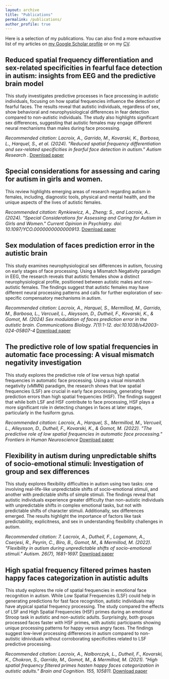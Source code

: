 ```yaml
---
layout: archive
title: "Publications"
permalink: /publications/
author_profile: true
---
```


Here is a selection of my publications. You can also find a more exhaustive list of my articles on <a href="{{site.author.googlescholar}}">my Google Scholar profile</a> or on my <a href="/CV/">CV</a>.  

## Reduced spatial frequency differentiation and sex-related specificities in fearful face detection in autism: insights from EEG and the predictive brain model

This study investigates predictive processes in face processing in autistic individuals, focusing on how spatial frequencies influence the detection of fearful faces. 
The results reveal that autistic individuals, regardless of sex, show behavioral and neurophysiological differences in fear detection compared to non-autistic individuals. 
The study also highlights significant sex differences, suggesting that autistic females may engage different neural mechanisms than males during face processing.  

<span style="font-size:11pt; font-style:italic;">Recommended citation: Lacroix, A., Garrido, M., Kovarski, K., Barbosa, L., Harquel, S., et al. (2024). "Reduced spatial frequency differentiation and sex-related specificities in fearful face detection in autism." Autism Research </span>. 
[Download paper](https://onlinelibrary.wiley.com/doi/full/10.1002/aur.3209)


## Special considerations for assessing and caring for autism in girls and women.

This review highlights emerging areas of research regarding autism in females, including, diagnostic tools, physical and mental health, and the unique aspects of the lives of autistic females.

<span style="font-size:11pt; font-style:italic;">Recommended citation: Rynkiewicz, A., Zheng; S., and Lacroix, A.. (2024). "Special Considerations for Assessing and Caring for Autism in Girls and Women." Current Opinion in Psychiatry. doi: 10.1097/YCO.0000000000000913</span>. 
[Download paper](https://journals.lww.com/co-psychiatry/abstract/9900/special_considerations_for_assessing_and_caring.96.aspx)



## Sex modulation of faces prediction error in the autistic brain

This study examines neurophysiological sex differences in autism, focusing on early stages of face processing. 
Using a Mismatch Negativity paradigm in EEG, the research reveals that autistic females show a distinct neurophysiological profile, positioned between autistic males and non-autistic females. 
The findings suggest that autistic females may have different neural processing patterns and calls for further exploration of sex-specific compensatory mechanisms in autism.  

<span style="font-size:11pt; font-style:italic;">Recommended citation: Lacroix, A., Harquel, S., Mermillod, M., Garrido, M., Barbosa, L., Vercueil, L., Aleysson, D., Dutheil, F., Kovarski, K., & Gomot, M. (2024) Sex modulation of faces prediction error in the autistic brain. Communications Biology. 7(1):1-12. doi:10.1038/s42003-024-05807-4</span>
[Download paper](https://www.nature.com/articles/s42003-024-05807-4)



## The predictive role of low spatial frequencies in automatic face processing: A visual mismatch negativity investigation

This study explores the predictive role of low versus high spatial frequencies in automatic face processing. 
Using a visual mismatch negativity (vMMN) paradigm, the research shows that low spatial frequencies (LSF) are crucial in early face processing, generating fewer prediction errors than high spatial frequencies (HSF). 
The findings suggest that while both LSF and HSF contribute to face processing, HSF plays a more significant role in detecting changes in faces at later stages, particularly in the fusiform gyrus.  

<span style="font-size:11pt; font-style:italic;">Recommended citation: Lacroix, A., Harquel, S., Mermillod, M., Vercueil, L., Alleysson, D., Dutheil, F., Kovarski, K., & Gomot, M.  (2022). "The predictive role of low spatial frequencies in automatic face processing." <i>Frontiers in Human Neuroscience</i></span>
[Download paper](https://www.frontiersin.org/article/10.3389/fnhum.2022.838454)


## Flexibility in autism during unpredictable shifts of socio-emotional stimuli: Investigation of group and sex differences

This study explores flexibility difficulties in autism using two tasks: one involving real-life-like unpredictable shifts of socio-emotional stimuli, and another with predictable shifts of simple stimuli. 
The findings reveal that autistic individuals experience greater difficulty than non-autistic individuals with unpredictable shifts in complex emotional tasks, but not with predictable shifts of character stimuli. 
Additionally, sex differences emerged. 
The results highlight the importance of factors like task predictability, explicitness, and sex in understanding flexibility challenges in autism.  


<span style="font-size:11pt; font-style:italic;">Recommended citation: 7.	Lacroix, A., Dutheil, F., Logemann, A., Cserjesi, R., Peyrin, C., Biro, B., Gomot, M., & Mermillod, M. (2022). "Flexibility in autism during unpredictable shifts of socio-emotional stimuli." <i>Autism</i>. 26(7), 1681-1697.</span>
[Download paper](https://hal.science/hal-03563100)


## High spatial frequency filtered primes hasten happy faces categorization in autistic adults

This study explores the role of spatial frequencies in emotional face recognition in autism. 
While Low Spatial Frequencies (LSF) could help in generating predictions for fast face recognition, autistic individuals may have atypical spatial frequency processing. 
The study compared the effects of LSF and High Spatial Frequencies (HSF) primes during an emotional Stroop task in autistic and non-autistic adults. 
Surprisingly, both groups processed faces faster with HSF primes, with autistic participants showing unique processing patterns for happy versus angry faces. 
The findings suggest low-level processing differences in autism compared to non-autistic idnividuals without corroborating specificities related to LSF predictive processing.  

<span style="font-size:11pt; font-style:italic;">Recommended citation: Lacroix, A., Nalborczyk, L., Dutheil, F., Kovarski, K., Chokron, S., Garrido, M., Gomot, M., & Mermillod, M. (2021). "High spatial frequency filtered primes hasten happy faces categorization in autistic adults." <i>Brain and Cognition</i>. 155, 105811.</span>
[Download paper](https://hal.science/hal-03821408/document)




